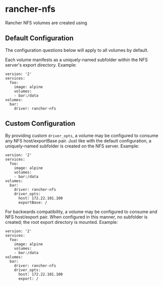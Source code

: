 rancher-nfs
===========

Rancher NFS volumes are created using 

## Default Configuration

The configuration questions below will apply to all volumes by default.

Each volume manifests as a uniquely-named subfolder within the NFS server's export directory. Example:

```
version: '2'
services:
  foo:
    image: alpine
    volumes:
    - bar:/data
volumes:
  bar:
    driver: rancher-nfs
```

## Custom Configuration

By providing custom `driver_opts`, a volume may be configured to consume any NFS host/exportBase pair. Just like with the default configuration, a uniquely-named subfolder is created on the NFS server. Example:

```
version: '2'
services:
  foo:
    image: alpine
    volumes:
    - bar:/data
volumes:
  bar:
    driver: rancher-nfs
    driver_opts:
      host: 172.22.101.100
      exportBase: /
```

For backwards compatibility, a volume may be configured to consume and NFS host/export pair. When configured in this manner, no subfolder is created; the root export directory is mounted. Example:

```
version: '2'
services:
  foo:
    image: alpine
    volumes:
    - bar:/data
volumes:
  bar:
    driver: rancher-nfs
    driver_opts:
      host: 172.22.101.100
      export: /
```
